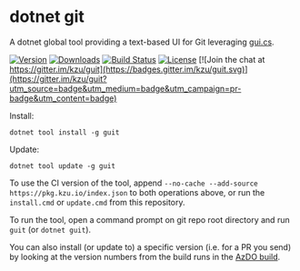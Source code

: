 # dotnet git

A dotnet global tool providing a text-based UI for Git leveraging [gui.cs](https://github.com/migueldeicaza/gui.cs).

[![Version](https://img.shields.io/nuget/vpre/guit.svg)](https://www.nuget.org/packages/guit)
[![Downloads](https://img.shields.io/nuget/dt/guit)](https://www.nuget.org/packages/guit)
[![Build Status](https://dev.azure.com/kzu/oss/_apis/build/status/guit?branchName=master)](http://build.azdo.io/kzu/oss/27)
[![License](https://img.shields.io/github/license/kzu/guit.svg)](LICENSE)
[![Join the chat at https://gitter.im/kzu/guit](https://badges.gitter.im/kzu/guit.svg)](https://gitter.im/kzu/guit?utm_source=badge&utm_medium=badge&utm_campaign=pr-badge&utm_content=badge)

Install:

```
dotnet tool install -g guit
```

Update:

```
dotnet tool update -g guit
```


To use the CI version of the tool, append `--no-cache --add-source https://pkg.kzu.io/index.json` to both operations above, 
or run the `install.cmd` or `update.cmd` from this repository.

To run the tool, open a command prompt on git repo root directory and run `guit` (or `dotnet guit`). 


You can also install (or update to) a specific version (i.e. for a PR you send) by looking at the version 
numbers from the build runs in the [AzDO build](https://build.azdo.io/kzu/oss/27).
